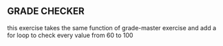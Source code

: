## GRADE CHECKER
this exercise takes the same function of grade-master exercise and add a  for loop to check every value from 60 to 100
